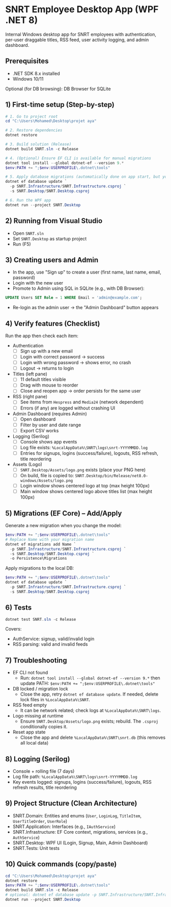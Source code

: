 # SNRT Employee Desktop App (WPF .NET 8)

Internal Windows desktop app for SNRT employees with authentication, per-user draggable titles, RSS feed, user activity logging, and admin dashboard.

## Prerequisites
- .NET SDK 8.x installed
- Windows 10/11

Optional (for DB browsing): DB Browser for SQLite

## 1) First-time setup (Step-by-step)
```powershell
# 1. Go to project root
cd "C:\Users\Mohamed\Desktop\projet aya"

# 2. Restore dependencies
dotnet restore

# 3. Build solution (Release)
dotnet build SNRT.sln -c Release

# 4. (Optional) Ensure EF CLI is available for manual migrations
dotnet tool install --global dotnet-ef --version 9.*
$env:PATH += ";$env:USERPROFILE\.dotnet\tools"

# 5. Apply database migrations (automatically done on app start, but you can run manually)
dotnet ef database update `
  -p SNRT.Infrastructure/SNRT.Infrastructure.csproj `
  -s SNRT.Desktop/SNRT.Desktop.csproj

# 6. Run the WPF app
dotnet run --project SNRT.Desktop
```

## 2) Running from Visual Studio
- Open `SNRT.sln`
- Set `SNRT.Desktop` as startup project
- Run (F5)

## 3) Creating users and Admin
- In the app, use "Sign up" to create a user (first name, last name, email, password)
- Login with the new user
- Promote to Admin using SQL in SQLite (e.g., with DB Browser):
```sql
UPDATE Users SET Role = 1 WHERE Email = 'admin@example.com';
```
- Re-login as the admin user → the "Admin Dashboard" button appears

## 4) Verify features (Checklist)
Run the app then check each item:
- Authentication
  - [ ] Sign up with a new email
  - [ ] Login with correct password → success
  - [ ] Login with wrong password → shows error, no crash
  - [ ] Logout → returns to login
- Titles (left pane)
  - [ ] 11 default titles visible
  - [ ] Drag with mouse to reorder
  - [ ] Close and reopen app → order persists for the same user
- RSS (right pane)
  - [ ] See items from `Hespress` and `Media24` (network dependent)
  - [ ] Errors (if any) are logged without crashing UI
- Admin Dashboard (requires Admin)
  - [ ] Open dashboard
  - [ ] Filter by user and date range
  - [ ] Export CSV works
- Logging (Serilog)
  - [ ] Console shows app events
  - [ ] Log file exists: `%LocalAppData%\SNRT\logs\snrt-YYYYMMDD.log`
  - [ ] Entries for signups, logins (success/failure), logouts, RSS refresh, title reordering
- Assets (Logo)
  - [ ] `SNRT.Desktop/Assets/logo.png` exists (place your PNG here)
  - [ ] On build, file is copied to: `SNRT.Desktop/bin/Release/net8.0-windows/Assets/logo.png`
  - [ ] Login window shows centered logo at top (max height 100px)
  - [ ] Main window shows centered logo above titles list (max height 100px)

## 5) Migrations (EF Core) – Add/Apply
Generate a new migration when you change the model:
```powershell
$env:PATH += ";$env:USERPROFILE\.dotnet\tools"
# Replace Name with your migration name
dotnet ef migrations add Name `
  -p SNRT.Infrastructure/SNRT.Infrastructure.csproj `
  -s SNRT.Desktop/SNRT.Desktop.csproj `
  -o Persistence\Migrations
```
Apply migrations to the local DB:
```powershell
$env:PATH += ";$env:USERPROFILE\.dotnet\tools"
dotnet ef database update `
  -p SNRT.Infrastructure/SNRT.Infrastructure.csproj `
  -s SNRT.Desktop/SNRT.Desktop.csproj
```

## 6) Tests
```powershell
dotnet test SNRT.sln -c Release
```
Covers:
- AuthService: signup, valid/invalid login
- RSS parsing: valid and invalid feeds

## 7) Troubleshooting
- EF CLI not found
  - Run: `dotnet tool install --global dotnet-ef --version 9.*` then update PATH: `$env:PATH += ";$env:USERPROFILE\.dotnet\tools"`
- DB locked / migration lock
  - Close the app, retry `dotnet ef database update`. If needed, delete lock files in `%LocalAppData%\SNRT`.
- RSS feed empty
  - It can be network related; check logs at `%LocalAppData%\SNRT\logs`.
- Logo missing at runtime
  - Ensure `SNRT.Desktop/Assets/logo.png` exists; rebuild. The `.csproj` conditionally copies it.
- Reset app state
  - Close the app and delete `%LocalAppData%\SNRT\snrt.db` (this removes all local data)

## 8) Logging (Serilog)
- Console + rolling file (7 days)
- Log file path: `%LocalAppData%\SNRT\logs\snrt-YYYYMMDD.log`
- Key events logged: signups, logins (success/failure), logouts, RSS refresh results, title reordering

## 9) Project Structure (Clean Architecture)
- SNRT.Domain: Entities and enums (`User`, `LoginLog`, `TitleItem`, `UserTitleOrder`, `UserRole`)
- SNRT.Application: Interfaces (e.g., `IAuthService`)
- SNRT.Infrastructure: EF Core context, migrations, services (e.g., `AuthService`)
- SNRT.Desktop: WPF UI (Login, Signup, Main, Admin Dashboard)
- SNRT.Tests: Unit tests

## 10) Quick commands (copy/paste)
```powershell
cd "C:\Users\Mohamed\Desktop\projet aya"
dotnet restore
$env:PATH += ";$env:USERPROFILE\.dotnet\tools"
dotnet build SNRT.sln -c Release
# optional: dotnet ef database update -p SNRT.Infrastructure/SNRT.Infrastructure.csproj -s SNRT.Desktop/SNRT.Desktop.csproj
dotnet run --project SNRT.Desktop
``` 